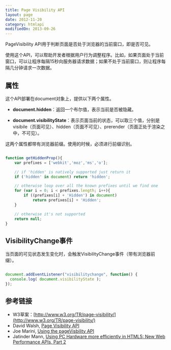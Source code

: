 ```yaml
---
title: Page Visibility API
layout: page
date: 2012-11-20
category: htmlapi
modifiedOn: 2013-09-26
---
```


PageVisibility API用于判断页面是否处于浏览器的当前窗口，即是否可见。

使用这个API，可以帮助开发者根据用户行为调整程序。比如，如果页面处于当前窗口，可以让程序每隔15秒向服务器请求数据；如果不处于当前窗口，则让程序每隔几分钟请求一次数据。

## 属性

这个API部署在document对象上，提供以下两个属性。

- **document.hidden**：返回一个布尔值，表示当前是否被隐藏。

- **document.visibilityState**：表示页面当前的状态，可以取三个值，分别是visibile（页面可见）、hidden（页面不可见）、prerender（页面正处于渲染之中，不可见）。

这两个属性都带有浏览器前缀。使用的时候，必须进行前缀识别。

```javascript

function getHiddenProp(){
    var prefixes = ['webkit','moz','ms','o'];

    // if 'hidden' is natively supported just return it
    if ('hidden' in document) return 'hidden';

    // otherwise loop over all the known prefixes until we find one
    for (var i = 0; i < prefixes.length; i++){
        if ((prefixes[i] + 'Hidden') in document)
            return prefixes[i] + 'Hidden';
    }

    // otherwise it's not supported
    return null;
}

```

## VisibilityChange事件

当页面的可见状态发生变化时，会触发VisibilityChange事件（带有浏览器前缀）。

```javascript

document.addEventListener("visibilitychange", function() {
  console.log( document.visibilityState );
});

```

## 参考链接

- W3草案：[http://www.w3.org/TR/page-visibility/](http://www.w3.org/TR/page-visibility/)
- David Walsh, [Page Visibility API](http://davidwalsh.name/page-visibility)
- Joe Marini, [Using the pageVisbility API](http://www.html5rocks.com/en/tutorials/pagevisibility/intro/)
- Jatinder Mann, [Using PC Hardware more efficiently in HTML5: New Web Performance APIs, Part 2](http://blogs.msdn.com/b/ie/archive/2011/07/08/using-pc-hardware-more-efficiently-in-html5-new-web-performance-apis-part-2.aspx)


